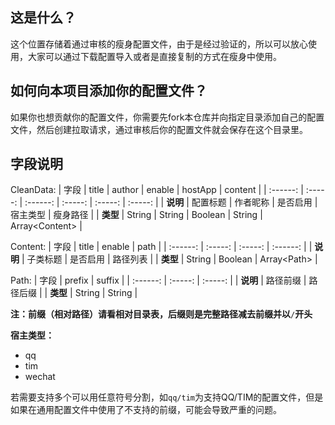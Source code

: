 ## 这是什么？

这个位置存储着通过审核的瘦身配置文件，由于是经过验证的，所以可以放心使用，大家可以通过下载配置导入或者是直接复制的方式在瘦身中使用。

## 如何向本项目添加你的配置文件？

如果你也想贡献你的配置文件，你需要先fork本仓库并向指定目录添加自己的配置文件，然后创建拉取请求，通过审核后你的配置文件就会保存在这个目录里。

## 字段说明
CleanData:
| 字段 | title | author | enable | hostApp | content |
| :------: | :-----: | :------: | :-----: | :-----: | :-----: |
| **说明** | 配置标题 | 作者昵称 | 是否启用 | 宿主类型 | 瘦身路径 |
| **类型** | String | String | Boolean | String | Array\<Content\> |

Content:
| 字段 | title | enable | path |
| :------: | :-----: | :-----: | :------: |
| **说明** | 子类标题 | 是否启用 | 路径列表 |
| **类型** | String | Boolean | Array\<Path\> |

Path:
| 字段 | prefix | suffix |
| :------: | :-----: | :-----: |
| **说明** | 路径前缀 | 路径后缀 |
| **类型** | String | String |

**注：前缀（相对路径）请看相对目录表，后缀则是完整路径减去前缀并以**`/`**开头**

**宿主类型：**
- qq
- tim
- wechat

若需要支持多个可以用任意符号分割，如`qq/tim`为支持QQ/TIM的配置文件，但是如果在通用配置文件中使用了不支持的前缀，可能会导致严重的问题。

